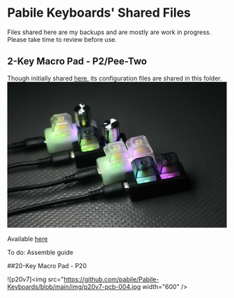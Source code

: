 # Pabile Keyboards' Shared Files

Files shared here are my backups and are mostly are work in progress. Please take time to review before use.

## 2-Key Macro Pad - P2/Pee-Two
Though initially shared [here](https://github.com/pabile/pee-two), its configuration files are shared in this folder.
![p2 pee-two Pabile2](https://github.com/pabile/pee-two/blob/2e16d40bc188a089ef017f76e408057dc2d90b49/img/_DSC8363-sm.jpg) 

Available [here](https://www.facebook.com/commerce/products/5614446295268540/)

To do: Assemble guide

##20-Key Macro Pad - P20

![p20v7]<img src="https://github.com/pabile/Pabile-Keyboards/blob/main/img/p20v7-pcb-004.jpg width="600" />
